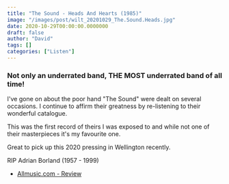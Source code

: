 ```yaml
---
title: "The Sound - Heads And Hearts (1985)"
image: "/images/post/wilt_20201029_The.Sound.Heads.jpg"
date: 2020-10-29T00:00:00.0000000
draft: false
author: "David"
tags: []
categories: ["Listen"]
---
```

### Not only an underrated band, THE MOST underrated band of all time!

 I've gone on about the poor hand "The Sound" were dealt on several occasions. I continue to affirm their greatness by re-listening to their wonderful catalogue.

 This was the first record of theirs I was exposed to and while not one of their masterpieces it's my favourite one.

 Great to pick up this 2020 pressing in Wellington recently. 

 RIP Adrian Borland (1957 - 1999)

-  [Allmusic.com - Review](https://www.allmusic.com/album/heads-and-hearts-mw0000888141)